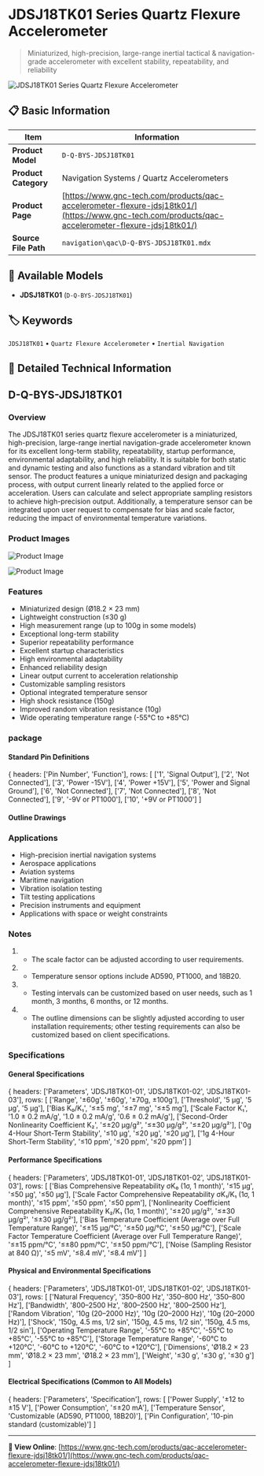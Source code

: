 # JDSJ18TK01 Series Quartz Flexure Accelerometer

> Miniaturized, high-precision, large-range inertial tactical & navigation-grade accelerometer with excellent stability, repeatability, and reliability

![JDSJ18TK01 Series Quartz Flexure Accelerometer](https://www.gnc-tech.com/products/navigation/qac/D-Q-BYS-JDSJ18TK01/D-Q-BYS-JDSJ18TK01.webp)

## 📋 Basic Information

| Item | Information |
|------|------|
| **Product Model** | `D-Q-BYS-JDSJ18TK01` |
| **Product Category** | Navigation Systems / Quartz Accelerometers |
| **Product Page** | [https://www.gnc-tech.com/products/qac-accelerometer-flexure-jdsj18tk01/](https://www.gnc-tech.com/products/qac-accelerometer-flexure-jdsj18tk01/) |
| **Source File Path** | `navigation\qac\D-Q-BYS-JDSJ18TK01.mdx` |

## 🔧 Available Models

- **JDSJ18TK01** (`D-Q-BYS-JDSJ18TK01`)

## 🏷️ Keywords

`JDSJ18TK01` • `Quartz Flexure Accelerometer` • `Inertial Navigation`

## 📖 Detailed Technical Information

## D-Q-BYS-JDSJ18TK01

### Overview

The JDSJ18TK01 series quartz flexure accelerometer is a miniaturized, high-precision, large-range inertial navigation-grade accelerometer known for its excellent long-term stability, repeatability, startup performance, environmental adaptability, and high reliability. It is suitable for both static and dynamic testing and also functions as a standard vibration and tilt sensor. The product features a unique miniaturized design and packaging process, with output current linearly related to the applied force or acceleration. Users can calculate and select appropriate sampling resistors to achieve high-precision output. Additionally, a temperature sensor can be integrated upon user request to compensate for bias and scale factor, reducing the impact of environmental temperature variations.

### Product Images

![Product Image](https://www.gnc-tech.com/products/navigation/qac/D-Q-BYS-JDSJ18TK01/D-Q-BYS-JDSJ18TK01-Slide-01.webp)

![Product Image](https://www.gnc-tech.com/products/navigation/qac/D-Q-BYS-JDSJ18TK01/D-Q-BYS-JDSJ18TK01-Slide-02.webp)

### Features

- Miniaturized design (Ø18.2 × 23 mm)
- Lightweight construction (≤30 g)
- High measurement range (up to 100g in some models)
- Exceptional long-term stability
- Superior repeatability performance
- Excellent startup characteristics
- High environmental adaptability
- Enhanced reliability design
- Linear output current to acceleration relationship
- Customizable sampling resistors
- Optional integrated temperature sensor
- High shock resistance (150g)
- Improved random vibration resistance (10g)
- Wide operating temperature range (-55°C to +85°C)

### package

#### Standard Pin Definitions
    
{
  headers: ['Pin Number', 'Function'],
  rows: [
['1', 'Signal Output'],
['2', 'Not Connected'],
['3', 'Power -15V'],
['4', 'Power +15V'],
['5', 'Power and Signal Ground'],
['6', 'Not Connected'],
['7', 'Not Connected'],
['8', 'Not Connected'],
['9', '-9V or PT1000'],
['10', '+9V or PT1000']
  ]

#### Outline Drawings
<ProductImage 
productId="D-Q-BYS-JDSJ18TK01" 
type="package" 
subType="dimensions" 
invertMode="light-only" 
/>

### Applications

- High-precision inertial navigation systems
- Aerospace applications
- Aviation systems
- Maritime navigation
- Vibration isolation testing
- Tilt testing applications
- Precision instruments and equipment
- Applications with space or weight constraints

### Notes

1. - The scale factor can be adjusted according to user requirements.
2. - Temperature sensor options include AD590, PT1000, and 18B20.
3. - Testing intervals can be customized based on user needs, such as 1 month, 3 months, 6 months, or 12 months.
4. - The outline dimensions can be slightly adjusted according to user installation requirements; other testing requirements can also be customized based on client specifications.

### Specifications

#### General Specifications
  
{
headers: ['Parameters', 'JDSJ18TK01-01', 'JDSJ18TK01-02', 'JDSJ18TK01-03'],
rows: [
  ['Range', '±60g', '±60g', '±70g, ±100g'],
  ['Threshold', '5 µg', '5 µg', '5 µg'],
  ['Bias K₀/K₁', '≤±5 mg', '≤±7 mg', '≤±5 mg'],
  ['Scale Factor K₁', '1.0 ± 0.2 mA/g', '1.0 ± 0.2 mA/g', '0.6 ± 0.2 mA/g'],
  ['Second-Order Nonlinearity Coefficient K₂', '≤±20 µg/g²', '≤±30 µg/g²', '≤±20 µg/g²'],
  ['0g 4-Hour Short-Term Stability', '≤10 µg', '≤20 µg', '≤20 µg'],
  ['1g 4-Hour Short-Term Stability', '≤10 ppm', '≤20 ppm', '≤20 ppm']
]

#### Performance Specifications
  
{
headers: ['Parameters', 'JDSJ18TK01-01', 'JDSJ18TK01-02', 'JDSJ18TK01-03'],
rows: [
  ['Bias Comprehensive Repeatability σK₀ (1σ, 1 month)', '≤15 µg', '≤50 µg', '≤50 µg'],
  ['Scale Factor Comprehensive Repeatability σK₁/K₁ (1σ, 1 month)', '≤15 ppm', '≤50 ppm', '≤50 ppm'],
  ['Nonlinearity Coefficient Comprehensive Repeatability K₂/K₁ (1σ, 1 month)', '≤±20 µg/g²', '≤±30 µg/g²', '≤±30 µg/g²'],
  ['Bias Temperature Coefficient (Average over Full Temperature Range)', '≤±15 µg/°C', '≤±50 µg/°C', '≤±50 µg/°C'],
  ['Scale Factor Temperature Coefficient (Average over Full Temperature Range)', '≤±15 ppm/°C', '≤±80 ppm/°C', '≤±50 ppm/°C'],
  ['Noise (Sampling Resistor at 840 Ω)', '≤5 mV', '≤8.4 mV', '≤8.4 mV']
]

#### Physical and Environmental Specifications
  
{
headers: ['Parameters', 'JDSJ18TK01-01', 'JDSJ18TK01-02', 'JDSJ18TK01-03'],
rows: [
  ['Natural Frequency', '350–800 Hz', '350–800 Hz', '350–800 Hz'],
  ['Bandwidth', '800–2500 Hz', '800–2500 Hz', '800–2500 Hz'],
  ['Random Vibration', '10g (20–2000 Hz)', '10g (20–2000 Hz)', '10g (20–2000 Hz)'],
  ['Shock', '150g, 4.5 ms, 1/2 sin', '150g, 4.5 ms, 1/2 sin', '150g, 4.5 ms, 1/2 sin'],
  ['Operating Temperature Range', '-55°C to +85°C', '-55°C to +85°C', '-55°C to +85°C'],
  ['Storage Temperature Range', '-60°C to +120°C', '-60°C to +120°C', '-60°C to +120°C'],
  ['Dimensions', 'Ø18.2 × 23 mm', 'Ø18.2 × 23 mm', 'Ø18.2 × 23 mm'],
  ['Weight', '≤30 g', '≤30 g', '≤30 g']
]

#### Electrical Specifications (Common to All Models)
  
{
headers: ['Parameters', 'Specification'],
rows: [
  ['Power Supply', '±12 to ±15 V'],
  ['Power Consumption', '≤±20 mA'],
  ['Temperature Sensor', 'Customizable (AD590, PT1000, 18B20)'],
  ['Pin Configuration', '10-pin standard (customizable)']
]

    
  

---

**🔗 View Online**: [https://www.gnc-tech.com/products/qac-accelerometer-flexure-jdsj18tk01/](https://www.gnc-tech.com/products/qac-accelerometer-flexure-jdsj18tk01/)

